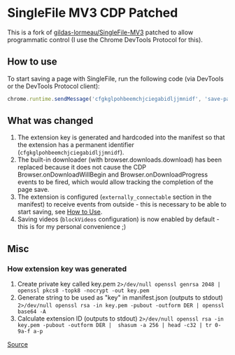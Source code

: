 # SingleFile MV3 CDP Patched

This is a fork of [gildas-lormeau/SingleFile-MV3](https://github.com/gildas-lormeau/SingleFile-MV3) patched to allow programmatic control (I use the Chrome DevTools Protocol for this).

## How to use
To start saving a page with SingleFile, run the following code (via DevTools or the DevTools Protocol client):
```js
chrome.runtime.sendMessage('cfgkglpohbeemchjciegabidljjmnidf', 'save-page');
```

## What was changed
1. The extension key is generated and hardcoded into the manifest so that the extension has a permanent identifier (`cfgkglpohbeemchjciegabidljjmnidf`).
2. The built-in downloader (with browser.downloads.download) has been replaced because it does not cause the CDP Browser.onDownloadWillBegin and Browser.onDownloadProgress events to be fired, which would allow tracking the completion of the page save.
3. The extension is configured (```externally_connectable``` section in the manifest) to receive events from outside - this is necessary to be able to start saving, see [How to Use](#how-to-use).
4. Saving videos (```blockVideos``` configuration) is now enabled by default - this is for my personal convenience ;)

## Misc
### How extension key was generated
1. Create private key called key.pem
   ```2>/dev/null openssl genrsa 2048 | openssl pkcs8 -topk8 -nocrypt -out key.pem```
2. Generate string to be used as "key" in manifest.json (outputs to stdout)
   ```2>/dev/null openssl rsa -in key.pem -pubout -outform DER | openssl base64 -A```
3. Calculate extension ID (outputs to stdout)
   ```2>/dev/null openssl rsa -in key.pem -pubout -outform DER |  shasum -a 256 | head -c32 | tr 0-9a-f a-p```

[Source](https://stackoverflow.com/a/23877974/663322)
